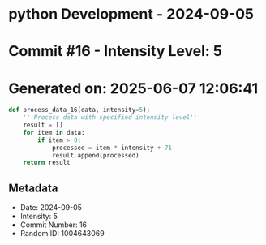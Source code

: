 ﻿# python Development - 2024-09-05
# Commit #16 - Intensity Level: 5
# Generated on: 2025-06-07 12:06:41
```python
def process_data_16(data, intensity=5):
    '''Process data with specified intensity level'''
    result = []
    for item in data:
        if item > 0:
            processed = item * intensity + 71
            result.append(processed)
    return result
```
## Metadata
- Date: 2024-09-05
- Intensity: 5
- Commit Number: 16
- Random ID: 1004643069
